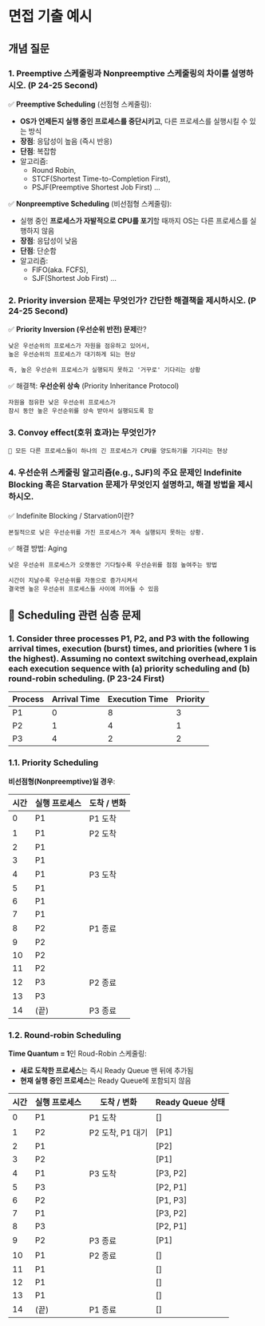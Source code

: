 # 면접 기출 예시

## 개념 질문

### 1. Preemptive 스케줄링과 Nonpreemptive 스케줄링의 차이를 설명하시오. (P 24-25 Second)

✅ **Preemptive Scheduling** (선점형 스케줄링):  
* **OS가 언제든지 실행 중인 프로세스를 중단시키고**, 다른 프로세스를 실행시킬 수 있는 방식
* **장점**: 응답성이 높음 (즉시 반응)
* **단점**: 복잡함
* 알고리즘: 
    * Round Robin, 
    * STCF(Shortest Time-to-Completion First), 
    * PSJF(Preemptive Shortest Job First) ...

✅ **Nonpreemptive Scheduling** (비선점형 스케줄링):  
* 실행 중인 **프로세스가 자발적으로 CPU를 포기**할 때까지 OS는 다른 프로세스를 실행하지 않음
* **장점**: 응답성이 낮음
* **단점**: 단순함
* 알고리즘: 
    * FIFO(aka. FCFS), 
    * SJF(Shortest Job First) ...

### 2. Priority inversion 문제는 무엇인가? 간단한 해결책을 제시하시오. (P 24-25 Second)
✅ **Priority Inversion (우선순위 반전) 문제**란?
~~~
낮은 우선순위의 프로세스가 자원을 점유하고 있어서,
높은 우선순위의 프로세스가 대기하게 되는 현상

즉, 높은 우선순위 프로세스가 실행되지 못하고 '거꾸로' 기다리는 상황
~~~

✅ 해결책: **우선순위 상속** (Priority Inheritance Protocol)
~~~
자원을 점유한 낮은 우선순위 프로세스가 
잠시 동안 높은 우선순위를 상속 받아서 실행되도록 함
~~~

### 3. Convoy effect(호위 효과)는 무엇인가?
~~~
🎯 모든 다른 프로세스들이 하나의 긴 프로세스가 CPU를 양도하기를 기다리는 현상
~~~

### 4. 우선순위 스케줄링 알고리즘(e.g., SJF)의 주요 문제인 Indefinite Blocking 혹은 Starvation 문제가 무엇인지 설명하고, 해결 방법을 제시하시오.
✅ Indefinite Blocking / Starvation이란?  
~~~
본질적으로 낮은 우선순위를 가진 프로세스가 계속 실행되지 못하는 상황.
~~~

✅ 해결 방법: Aging  
~~~
낮은 우선순위 프로세스가 오랫동안 기다릴수록 우선순위를 점점 높여주는 방법

시간이 지날수록 우선순위를 자동으로 증가시켜서
결국엔 높은 우선순위 프로세스들 사이에 끼어들 수 있음
~~~

## 💪 Scheduling 관련 심층 문제

### 1. Consider three processes P1, P2, and P3 with the following arrival times, execution (burst) times, and priorities (where 1 is the highest). Assuming no context switching overhead,explain each execution sequence with (a) priority scheduling and (b) round-robin scheduling. (P 23-24 First)

| Process   | Arrival Time  | Execution Time    | Priority  |
|-----------|---------------|-------------------|-----------|
| P1        | 0             | 8                 | 3         |
| P2        | 1             | 4                 | 1         |
| P3        | 4             | 2                 | 2         |

### 1.1. Priority Scheduling
**비선점형(Nonpreemptive)일 경우**:  

| 시간 | 실행 프로세스 | 도착 / 변화                |
|------|----------------|-------------------------|
| 0    | P1             | P1 도착                 |
| 1    | P1             | P2 도착                 |
| 2    | P1             |                         |
| 3    | P1             |                         |
| 4    | P1             | P3 도착                 |
| 5    | P1             |                         |
| 6    | P1             |                         |
| 7    | P1             |                         |
| 8    | P2             | P1 종료                 |
| 9    | P2             |                         |
| 10   | P2             |                         |
| 11   | P2             |                         |
| 12   | P3             | P2 종료                 |
| 13   | P3             |                         |
| 14   | (끝)           | P3 종료                 |


### 1.2. Round-robin Scheduling
**Time Quantum = 1**인 Roud-Robin 스케줄링:  
* **새로 도착한 프로세스**는 즉시 Ready Queue 맨 뒤에 추가됨
* **현재 실행 중인 프로세스**는 Ready Queue에 포함되지 않음

| 시간 | 실행 프로세스 | 도착 / 변화         | Ready Queue 상태         |
|------|----------------|----------------------|---------------------------|
| 0    | P1             | P1 도착              | []                        |
| 1    | P2             | P2 도착, P1 대기     | [P1]                      |
| 2    | P1             |                      | [P2]                      |
| 3    | P2             |                      | [P1]                      |
| 4    | P1             | P3 도착              | [P3, P2]                  |
| 5    | P3             |                      | [P2, P1]                  |
| 6    | P2             |                      | [P1, P3]                  |
| 7    | P1             |                      | [P3, P2]                  |
| 8    | P3             |                      | [P2, P1]                  |
| 9    | P2             | P3 종료              | [P1]                      |
| 10   | P1             | P2 종료              | []                        |
| 11   | P1             |                      | []                        |
| 12   | P1             |                      | []                        |
| 13   | P1             |                      | []                        |
| 14   | (끝)           | P1 종료               | []                        |
